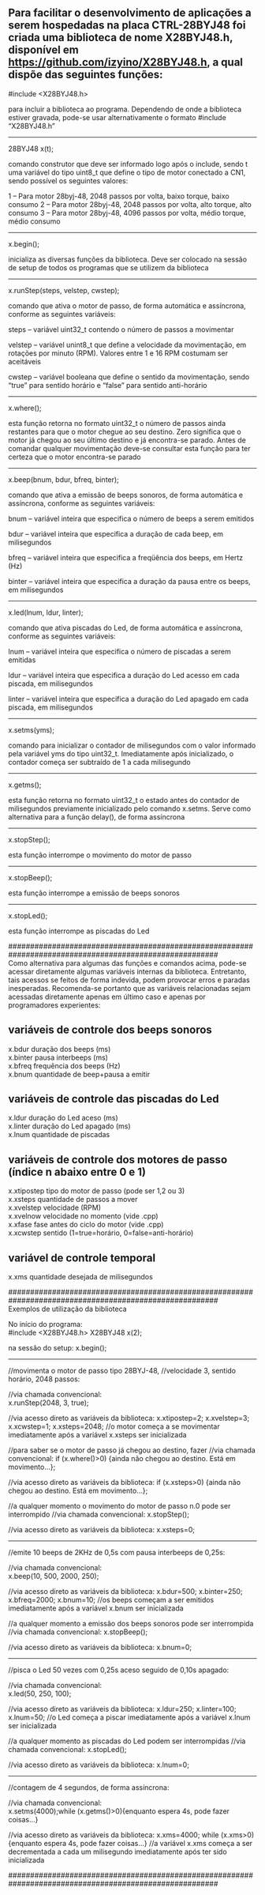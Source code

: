 Para facilitar o desenvolvimento de aplicações a serem hospedadas na placa CTRL-28BYJ48 foi criada uma biblioteca de nome X28BYJ48.h, disponível em https://github.com/izyino/X28BYJ48.h, a qual dispõe das seguintes funções:
--------------------------------------------------------------------------------------------------------

#include <X28BYJ48.h>

para incluir a biblioteca ao programa. Dependendo de onde a biblioteca estiver gravada, pode-se usar alternativamente o formato #include “X28BYJ48.h”


--------------------------------------------------------------------------------------------------------
28BYJ48 x(t);

comando construtor que deve ser informado logo após o include, sendo t uma variável do tipo uint8_t que define o tipo de motor conectado a CN1, sendo possível os seguintes valores:

1 – Para motor 28byj-48, 2048 passos por volta, baixo torque, baixo consumo
2 – Para motor 28byj-48, 2048 passos por volta, alto torque, alto consumo
3 – Para motor 28byj-48, 4096 passos por volta, médio torque, médio consumo

--------------------------------------------------------------------------------------------------------
x.begin();

inicializa as diversas funções da biblioteca. Deve ser colocado na sessão de setup de todos os programas que se utilizem da biblioteca 

--------------------------------------------------------------------------------------------------------
x.runStep(steps, velstep, cwstep);

comando que ativa o motor de passo, de forma automática e assíncrona, conforme as seguintes variáveis:

steps – variável uint32_t contendo o número de passos a movimentar

velstep – variável unint8_t que define a velocidade da movimentação, em rotações por minuto (RPM). Valores entre 1 e 16 RPM costumam ser aceitáveis

cwstep – variável booleana que define o sentido da movimentação, sendo “true” para sentido horário e “false” para sentido anti-horário 

--------------------------------------------------------------------------------------------------------
x.where();

esta função retorna no formato uint32_t o número de passos ainda restantes para que o motor chegue ao seu destino. Zero significa que o motor já chegou ao seu último destino e já encontra-se parado. Antes de comandar qualquer movimentação deve-se consultar esta função para ter certeza que o motor encontra-se parado

--------------------------------------------------------------------------------------------------------
x.beep(bnum, bdur, bfreq, binter);

comando que ativa a emissão de beeps sonoros, de forma automática e assíncrona, conforme as seguintes variáveis:

bnum – variável inteira que especifica o número de beeps a serem emitidos

bdur – variável inteira que especifica a duração de cada beep, em milisegundos 

bfreq – variável inteira que especifica a freqüência dos beeps, em Hertz (Hz)

binter – variável inteira que especifica a duração da pausa entre os beeps, em milisegundos 

--------------------------------------------------------------------------------------------------------
x.led(lnum, ldur, linter);

comando que ativa piscadas do Led, de forma automática e assíncrona, conforme as seguintes variáveis:

lnum – variável inteira que especifica o número de piscadas a serem emitidas

ldur – variável inteira que especifica a duração do Led acesso em cada piscada, em milisegundos 

linter – variável inteira que especifica a duração do Led apagado em cada piscada, em milisegundos 

--------------------------------------------------------------------------------------------------------
x.setms(yms);

comando para inicializar o contador de milisegundos com o valor informado pela variável yms do tipo uint32_t. Imediatamente após inicializado, o contador começa ser subtraído de 1 a cada milisegundo

--------------------------------------------------------------------------------------------------------
x.getms();

esta função retorna no formato uint32_t o estado antes do contador de milisegundos previamente inicializado pelo comando x.setms. Serve como alternativa para a função delay(), de forma assíncrona

--------------------------------------------------------------------------------------------------------
x.stopStep();

esta função interrompe o movimento do motor de passo

--------------------------------------------------------------------------------------------------------
x.stopBeep();

esta função interrompe a emissão de beeps sonoros

--------------------------------------------------------------------------------------------------------
x.stopLed();

esta função interrompe as piscadas do Led

########################################################################################################<br>
Como alternativa para algumas das funções e comandos acima, pode-se acessar diretamente algumas variáveis internas da biblioteca. Entretanto, tais acessos se feitos de forma indevida, podem provocar erros e paradas inesperadas. Recomenda-se portanto que as variáveis relacionadas sejam acessadas diretamente apenas em último caso e apenas por programadores experientes:


variáveis de controle dos beeps sonoros
--------------------------------------------------------------------------------------------------------
x.bdur	duração dos beeps (ms)<br>
x.binter	pausa interbeeps (ms)<br>
x.bfreq	frequência dos beeps (Hz)<br>
x.bnum	quantidade de beep+pausa a emitir<br> 


variáveis de controle das piscadas do Led
--------------------------------------------------------------------------------------------------------
x.ldur 	duração do Led aceso (ms)<br>
x.linter 	duração do Led apagado (ms)<br>
x.lnum	quantidade de piscadas<br>


variáveis de controle dos motores de passo (índice n abaixo entre 0 e 1)
--------------------------------------------------------------------------------------------------------
x.xtipostep 	tipo do motor de passo (pode ser 1,2 ou 3)<br>
x.xsteps	quantidade de passos a mover<br>
x.xvelstep	velocidade (RPM)<br>
x.xvelnow	velocidade no momento (vide .cpp)<br>
x.xfase		fase antes do ciclo do motor  (vide .cpp)<br>
x.xcwstep	sentido (1=true=horário, 0=false=anti-horário)<br>


variável de controle temporal
--------------------------------------------------------------------------------------------------------
x.xms	quantidade desejada de milisegundos


########################################################################################################<br>
Exemplos de utilização da biblioteca

No início do programa:<br>
#include <X28BYJ48.h>
X28BYJ48 x(2);

na sessão do setup:
x.begin();

--------------------------------------------------------------------------------------------------------
//movimenta o motor de passo tipo 28BYJ-48, 
//velocidade 3, sentido horário, 2048 passos:

//via chamada convencional:  
x.runStep(2048, 3, true);

//via acesso direto as variáveis da biblioteca:
x.xtipostep=2; x.xvelstep=3; x.xcwstep=1; x.xsteps=2048;
//o motor começa a se movimentar imediatamente após a variável x.xsteps ser inicializada

//para saber se o motor de passo já chegou ao destino, fazer
//via chamada convencional:
if (x.where()>0) {ainda não chegou ao destino. Está em movimento...};

//via acesso direto as variáveis da biblioteca:
if (x.xsteps>0) {ainda não chegou ao destino. Está em movimento...};

//a qualquer momento o movimento do motor de passo n.0 pode ser interrompido
//via chamada convencional:
x.stopStep();

//via acesso direto as variáveis da biblioteca:
x.xsteps=0;

--------------------------------------------------------------------------------------------------------
//emite 10 beeps de 2KHz de 0,5s com pausa interbeeps de 0,25s:

//via chamada convencional:  
x.beep(10, 500, 2000, 250);

//via acesso direto as variáveis da biblioteca:
x.bdur=500; x.binter=250; x.bfreq=2000; x.bnum=10;
//os beeps começam a ser emitidos imediatamente após a variável x.bnum ser inicializada

//a qualquer momento a emissão dos beeps sonoros pode ser interrompida
//via chamada convencional:
x.stopBeep();

//via acesso direto as variáveis da biblioteca:
x.bnum=0;

--------------------------------------------------------------------------------------------------------
//pisca o Led 50 vezes com 0,25s aceso seguido de 0,10s apagado: 

//via chamada convencional:  
x.led(50, 250, 100);

//via acesso direto as variáveis da biblioteca:
x.ldur=250; x.linter=100; x.lnum=50;
//o Led começa a piscar imediatamente após a variável x.lnum ser inicializada

//a qualquer momento as piscadas do Led podem ser interrompidas
//via chamada convencional:
x.stopLed();

//via acesso direto as variáveis da biblioteca:
x.lnum=0;

--------------------------------------------------------------------------------------------------------
//contagem de 4 segundos, de forma assíncrona:

//via chamada convencional:  
x.setms(4000);while (x.getms()>0){enquanto espera 4s, pode fazer coisas…}

//via acesso direto as variáveis da biblioteca:
x.xms=4000; while (x.xms>0){enquanto espera 4s, pode fazer coisas…}
//a variável x.xms começa a ser decrementada a cada um milisegundo imediatamente após ter sido inicializada

########################################################################################################<br>



